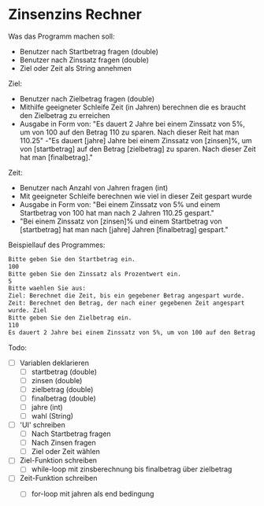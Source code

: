# Zinsenzins Rechner

Was das Programm machen soll:

- Benutzer nach Startbetrag fragen (double)
- Benutzer nach Zinssatz fragen (double)
- Ziel oder Zeit als String annehmen

Ziel:

- Benutzer nach Zielbetrag fragen (double)
- Mithilfe geeigneter Schleife Zeit (in Jahren) berechnen die es braucht den Zielbetrag zu erreichen
- Ausgabe in Form von: "Es dauert 2 Jahre bei einem Zinssatz von 5%, um von 100 auf den Betrag 110 zu sparen. Nach dieser Reit hat man 110.25"
-"Es dauert [jahre] Jahre bei einem Zinssatz von [zinsen]%, um von [startbetrag] auf den Betrag [zielbetrag] zu sparen. Nach dieser Zeit hat man [finalbetrag]."

Zeit:

- Benutzer nach Anzahl von Jahren fragen (int)
- Mit geeigneter Schleife berechnen wie viel in dieser Zeit gespart wurde
- Ausgabe in Form von: "Bei einem Zinssatz von 5% und einem Startbetrag von 100 hat man nach 2 Jahren 110.25 gespart."
- "Bei einem Zinssatz von [zinsen]% und einem Startbetrag von [startbetrag] hat man nach [jahre] Jahren [finalbetrag] gespart."

Beispiellauf des Programmes:

```bash
Bitte geben Sie den Startbetrag ein.
100
Bitte geben Sie den Zinssatz als Prozentwert ein.
5
Bitte waehlen Sie aus:
Ziel: Berechnet die Zeit, bis ein gegebener Betrag angespart wurde.
Zeit: Berechnet den Betrag, der nach einer gegebenen Zeit angespart 
wurde. Ziel
Bitte geben Sie den Zielbetrag ein.
110
Es dauert 2 Jahre bei einem Zinssatz von 5%, um von 100 auf den Betrag 110 zu sparen. Nach dieser Zeit hat man 110.25.
```

Todo:

-[ ] Variablen deklarieren
  -[ ] startbetrag (double)
  -[ ] zinsen (double)
  -[ ] zielbetrag (double)
  -[ ] finalbetrag (double)
  -[ ] jahre (int)
  -[ ] wahl (String)
-[ ] 'UI' schreiben
  -[ ] Nach Startbetrag fragen
  -[ ] Nach Zinsen fragen
  -[ ] Ziel oder Zeit wählen
-[ ] Ziel-Funktion schreiben
  -[ ] while-loop mit zinsberechnung bis finalbetrag über zielbetrag
-[ ] Zeit-Funktion schreiben
  -[ ] for-loop mit jahren als end bedingung


